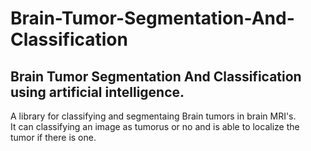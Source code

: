 # Brain-Tumor-Segmentation-And-Classification

## Brain Tumor Segmentation And Classification using artificial intelligence.

A library for classifying and segmentaing Brain tumors in brain MRI's.\
It can classifying an image as tumorus or no and is able to localize the tumor if there is one.
